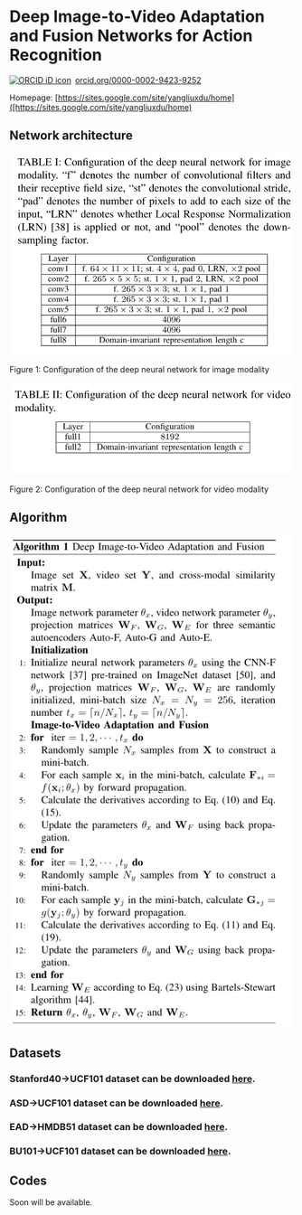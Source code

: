 # Deep Image-to-Video Adaptation and Fusion Networks for Action Recognition

<a href="https://orcid.org/0000-0002-9423-9252" target="orcid.widget" rel="noopener noreferrer" style="vertical-align:top;"><img src="https://orcid.org/sites/default/files/images/orcid_16x16.png" style="width:1em;margin-right:.5em;" alt="ORCID iD icon">orcid.org/0000-0002-9423-9252</a>

Homepage: [https://sites.google.com/site/yangliuxdu/home]([https://sites.google.com/site/yangliuxdu/home)

## Network architecture
![Image](Network_image.png)

Figure 1: Configuration of the deep neural network for image modality

![Image](Network_video.png)

Figure 2: Configuration of the deep neural network for video modality

## Algorithm

![Image](ALgorithm.png)

## Datasets

### Stanford40->UCF101 dataset can be downloaded [here](http://4drepository.inrialpes.fr/public/viewgroup/6#sequence37).

### ASD->UCF101 dataset can be downloaded [here](http://users.eecs.northwestern.edu/~jwa368/my_data.html).

### EAD->HMDB51 dataset can be downloaded [here](http://csee.wvu.edu/~vkkulathumani/wvu-action.html).

### BU101->UCF101 dataset can be downloaded [here](http://dipersec.king.ac.uk/MuHAVi-MAS/).


## Codes
Soon will be available.
